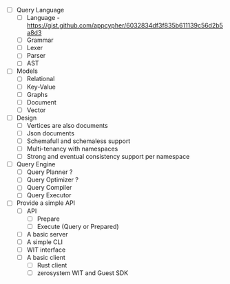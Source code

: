 - [ ] Query Language
    - [ ] Language - https://gist.github.com/appcypher/6032834df3f835b611139c56d2b5a8d3
    - [ ] Grammar
    - [ ] Lexer
    - [ ] Parser
    - [ ] AST

- [ ] Models
    - [ ] Relational
    - [ ] Key-Value
    - [ ] Graphs
    - [ ] Document
    - [ ] Vector

- [ ] Design
    - [ ] Vertices are also documents
    - [ ] Json documents
    - [ ] Schemafull and schemaless support
    - [ ] Multi-tenancy with namespaces
    - [ ] Strong and eventual consistency support per namespace

- [ ] Query Engine
    - [ ] Query Planner ?
    - [ ] Query Optimizer ?
    - [ ] Query Compiler
    - [ ] Query Executor

- [ ] Provide a simple API
    - [ ] API
        - [ ] Prepare
        - [ ] Execute (Query or Prepared)
    - [ ] A basic server
    - [ ] A simple CLI
    - [ ] WIT interface
    - [ ] A basic client
        - [ ] Rust client
        - [ ] zerosystem WIT and Guest SDK

